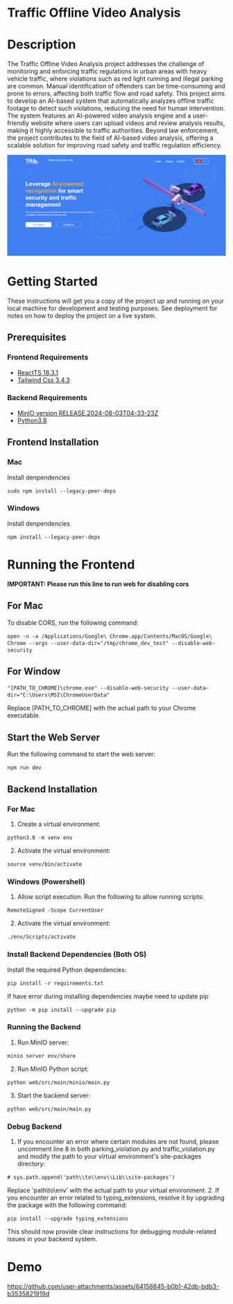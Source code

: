 # Traffic Offline Video Analysis

# Description
The Traffic Offline Video Analysis project addresses the challenge of monitoring and enforcing traffic regulations in urban areas with heavy vehicle traffic, where violations such as red light running and illegal parking are common. Manual identification of offenders can be time-consuming and prone to errors, affecting both traffic flow and road safety. This project aims to develop an AI-based system that automatically analyzes offline traffic footage to detect such violations, reducing the need for human intervention. The system features an AI-powered video analysis engine and a user-friendly website where users can upload videos and review analysis results, making it highly accessible to traffic authorities. Beyond law enforcement, the project contributes to the field of AI-based video analysis, offering a scalable solution for improving road safety and traffic regulation efficiency.

![Thumbnail](https://github.com/Longthp-02/traffic-offline-video-analysis-tma/blob/main/public/thumbnail-fixed.png)

# Getting Started
These instructions will get you a copy of the project up and running on your local machine for development and testing purposes. See deployment for notes on how to deploy the project on a live system.

## Prerequisites
### Frontend Requirements
- [ReactTS 18.3.1](https://react.dev/learn/installation)
- [Tailwind Css 3.4.3](https://tailwindcss.com/docs/installation)
### Backend Requirements
- [MinIO version RELEASE.2024-08-03T04-33-23Z](https://min.io/download)
- [Python3.8](https://www.python.org/downloads/release/python-380/)

## Frontend Installation
### Mac
Install denpendencies
```
sudo npm install --legacy-peer-deps
```

### Windows
Install denpendencies
```
npm install --legacy-peer-deps
```


# Running the Frontend

**IMPORTANT: Please run this line to run web for disabling cors**
## For Mac
To disable CORS, run the following command:
```
open -n -a /Applications/Google\ Chrome.app/Contents/MacOS/Google\ Chrome --args --user-data-dir="/tmp/chrome_dev_test" --disable-web-security 
```
## For Window
```
"[PATH_TO_CHROME]\chrome.exe" --disable-web-security --user-data-dir="C:\Users\MSI\ChromeUserData"
```
Replace [PATH_TO_CHROME] with the actual path to your Chrome executable.

## Start the Web Server
Run the following command to start the web server:
```
npm run dev
```

## Backend Installation
### For Mac
1. Create a virtual environment:
```
python3.8 -m venv env
```
2. Activate the virtual environment:
```
source venv/bin/activate
```

### Windows (Powershell)
1. Allow script execution: Run the following to allow running scripts:
```
RemoteSigned -Scope CurrentUser
```
2. Activate the virtual environment:
```
./env/Scripts/activate
```

### Install Backend Dependencies (Both OS)
Install the required Python dependencies:
```
pip install -r requirements.txt
```
If have error during installing dependencies maybe need to update pip
```
python -m pip install --upgrade pip
```

### Running the Backend
1. Run MinIO server:
```
minio server env/share 
```
2. Run MinIO Python script:
```
python web/src/main/minio/main.py
```
3. Start the backend server:
```
python web/src/main/main.py
```

### Debug Backend
1. If you encounter an error where certain modules are not found, please uncomment line 8 in both parking_violation.py and traffic_violation.py and modify the path to your virtual environment's site-packages directory:
```
# sys.path.append('path\\to\\env\\Lib\\site-packages')
```
Replace 'path\\to\\env' with the actual path to your virtual environment.
2. If you encounter an error related to typing_extensions, resolve it by upgrading the package with the following command:
```
pip install --upgrade typing_extensions
```
This should now provide clear instructions for debugging module-related issues in your backend system.

# Demo


https://github.com/user-attachments/assets/64158845-b0b1-42db-bdb3-b3535821919d
